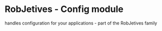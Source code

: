 # RobJetives - Config module

handles configuration for your applications - part of the RobJetives family
